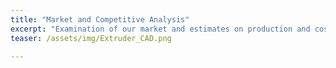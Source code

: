 ```yaml
---
title: "Market and Competitive Analysis"
excerpt: "Examination of our market and estimates on production and cost savings"
teaser: /assets/img/Extruder_CAD.png

---
```

